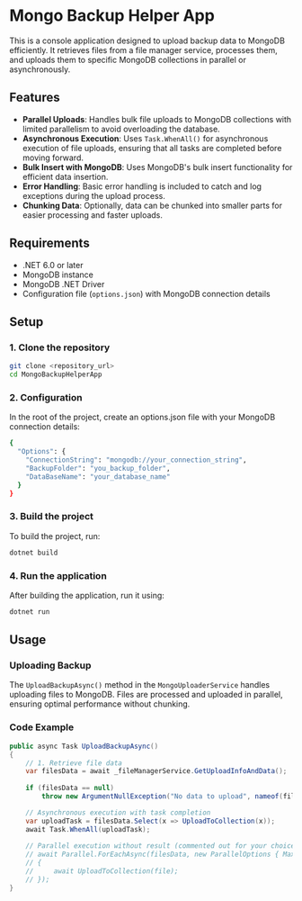 # Mongo Backup Helper App

This is a console application designed to upload backup data to MongoDB efficiently. It retrieves files from a file manager service, processes them, and uploads them to specific MongoDB collections in parallel or asynchronously.

## Features

- **Parallel Uploads**: Handles bulk file uploads to MongoDB collections with limited parallelism to avoid overloading the database.
- **Asynchronous Execution**: Uses `Task.WhenAll()` for asynchronous execution of file uploads, ensuring that all tasks are completed before moving forward.
- **Bulk Insert with MongoDB**: Uses MongoDB's bulk insert functionality for efficient data insertion.
- **Error Handling**: Basic error handling is included to catch and log exceptions during the upload process.
- **Chunking Data**: Optionally, data can be chunked into smaller parts for easier processing and faster uploads.

## Requirements

- .NET 6.0 or later
- MongoDB instance
- MongoDB .NET Driver
- Configuration file (`options.json`) with MongoDB connection details

## Setup

### 1. Clone the repository
```bash
git clone <repository_url>
cd MongoBackupHelperApp
```
### 2. Configuration
In the root of the project, create an options.json file with your MongoDB connection details:
```bash
{
  "Options": {
    "ConnectionString": "mongodb://your_connection_string",
    "BackupFolder": "you_backup_folder",
    "DataBaseName": "your_database_name"
  }
}
```
### 3. Build the project
To build the project, run:
```bash
dotnet build
```
### 4. Run the application
After building the application, run it using:
```bash
dotnet run
```
## Usage

### Uploading Backup

The `UploadBackupAsync()` method in the `MongoUploaderService` handles uploading files to MongoDB. Files are processed and uploaded in parallel, ensuring optimal performance without chunking.

### Code Example
```csharp
public async Task UploadBackupAsync()
{
    // 1. Retrieve file data
    var filesData = await _fileManagerService.GetUploadInfoAndData();
    
    if (filesData == null)
        throw new ArgumentNullException("No data to upload", nameof(filesData));

    // Asynchronous execution with task completion
    var uploadTask = filesData.Select(x => UploadToCollection(x));
    await Task.WhenAll(uploadTask);
    
    // Parallel execution without result (commented out for your choice)
    // await Parallel.ForEachAsync(filesData, new ParallelOptions { MaxDegreeOfParallelism = 10 }, async (file, _) =>
    // {
    //     await UploadToCollection(file);
    // });
}
```
